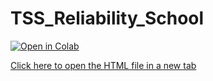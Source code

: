 # TSS_Reliability_School
[![Open in Colab](https://colab.research.google.com/assets/colab-badge.svg)](https://colab.research.google.com/github/hamidmousavi0/TSS_Reliability_School/blob/main/Reliability.ipynb)

<a href="./Reliability.slides.html" target="_blank">Click here to open the HTML file in a new tab</a>

